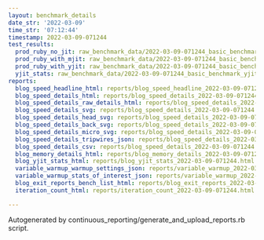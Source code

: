 ```yaml
---
layout: benchmark_details
date_str: '2022-03-09'
time_str: '07:12:44'
timestamp: 2022-03-09-071244
test_results:
  prod_ruby_no_jit: raw_benchmark_data/2022-03-09-071244_basic_benchmark_prod_ruby_no_jit.json
  prod_ruby_with_mjit: raw_benchmark_data/2022-03-09-071244_basic_benchmark_prod_ruby_with_mjit.json
  prod_ruby_with_yjit: raw_benchmark_data/2022-03-09-071244_basic_benchmark_prod_ruby_with_yjit.json
  yjit_stats: raw_benchmark_data/2022-03-09-071244_basic_benchmark_yjit_stats.json
reports:
  blog_speed_headline_html: reports/blog_speed_headline_2022-03-09-071244.html
  blog_speed_details_html: reports/blog_speed_details_2022-03-09-071244.html
  blog_speed_details_raw_details_html: reports/blog_speed_details_2022-03-09-071244.raw_details.html
  blog_speed_details_svg: reports/blog_speed_details_2022-03-09-071244.svg
  blog_speed_details_head_svg: reports/blog_speed_details_2022-03-09-071244.head.svg
  blog_speed_details_back_svg: reports/blog_speed_details_2022-03-09-071244.back.svg
  blog_speed_details_micro_svg: reports/blog_speed_details_2022-03-09-071244.micro.svg
  blog_speed_details_tripwires_json: reports/blog_speed_details_2022-03-09-071244.tripwires.json
  blog_speed_details_csv: reports/blog_speed_details_2022-03-09-071244.csv
  blog_memory_details_html: reports/blog_memory_details_2022-03-09-071244.html
  blog_yjit_stats_html: reports/blog_yjit_stats_2022-03-09-071244.html
  variable_warmup_warmup_settings_json: reports/variable_warmup_2022-03-09-071244.warmup_settings.json
  variable_warmup_stats_of_interest_json: reports/variable_warmup_2022-03-09-071244.stats_of_interest.json
  blog_exit_reports_bench_list_html: reports/blog_exit_reports_2022-03-09-071244.bench_list.html
  iteration_count_html: reports/iteration_count_2022-03-09-071244.html

---
```

Autogenerated by continuous_reporting/generate_and_upload_reports.rb script.
